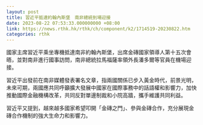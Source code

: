 ```yaml
---
layout: post
title: 習近平抵達約翰內斯堡　南非總統到場迎接
date: 2023-08-22 07:53:33.000000000 +08:00
link: https://news.rthk.hk/rthk/ch/component/k2/1714519-20230822.htm
categories: rthk
---
```


國家主席習近平乘坐專機抵達南非約翰內斯堡，出席金磚國家領導人第十五次會晤，並對南非進行國事訪問，南非總統拉馬福薩率領外長潘多爾等官員在機場迎接。

習近平出發前在南非媒體發表署名文章，指兩國關係已步入黃金時代，前景光明，未來可期，兩國應共同呼籲擴大發展中國家在國際事務中的話語權和影響力，加快推動國際金融機構改革，共同反對單邊制裁和小院高牆，攜手維護共同利益。

習近平又提到，越來越多國家希望叩開「金磚之門」、參與金磚合作，充分展現金磚合作機制的強大生命力和影響力。
